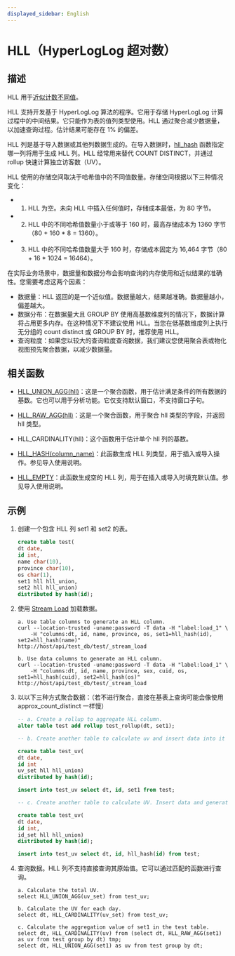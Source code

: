 ```yaml
---
displayed_sidebar: English
---
```


# HLL（HyperLogLog 超对数）

## 描述

HLL 用于[近似计数不同值](../../../using_starrocks/Using_HLL.md)。

HLL 支持开发基于 HyperLogLog 算法的程序。它用于存储 HyperLogLog 计算过程中的中间结果。它只能作为表的值列类型使用。HLL 通过聚合减少数据量，以加速查询过程。估计结果可能存在 1% 的偏差。

HLL 列是基于导入数据或其他列数据生成的。在导入数据时，[hll_hash](../../sql-functions/aggregate-functions/hll_hash.md) 函数指定哪一列将用于生成 HLL 列。HLL 经常用来替代 COUNT DISTINCT，并通过 rollup 快速计算独立访客数（UV）。

HLL 使用的存储空间取决于哈希值中的不同值数量。存储空间根据以下三种情况变化：

- 1. HLL 为空。未向 HLL 中插入任何值时，存储成本最低，为 80 字节。
- 2. HLL 中的不同哈希值数量小于或等于 160 时，最高存储成本为 1360 字节（80 + 160 * 8 = 1360）。
- 3. HLL 中的不同哈希值数量大于 160 时，存储成本固定为 16,464 字节（80 + 16 * 1024 = 16464）。

在实际业务场景中，数据量和数据分布会影响查询的内存使用和近似结果的准确性。您需要考虑这两个因素：

- 数据量：HLL 返回的是一个近似值。数据量越大，结果越准确。数据量越小，偏差越大。
- 数据分布：在数据量大且 GROUP BY 使用高基数维度列的情况下，数据计算将占用更多内存。在这种情况下不建议使用 HLL。当您在低基数维度列上执行无分组的 count distinct 或 GROUP BY 时，推荐使用 HLL。
- 查询粒度：如果您以较大的查询粒度查询数据，我们建议您使用聚合表或物化视图预先聚合数据，以减少数据量。

## 相关函数

- [HLL_UNION_AGG(hll)](../../sql-functions/aggregate-functions/hll_union_agg.md)：这是一个聚合函数，用于估计满足条件的所有数据的基数。它也可以用于分析功能。它仅支持默认窗口，不支持窗口子句。

- [HLL_RAW_AGG(hll)](../../sql-functions/aggregate-functions/hll_raw_agg.md)：这是一个聚合函数，用于聚合 hll 类型的字段，并返回 hll 类型。

- HLL_CARDINALITY(hll)：这个函数用于估计单个 hll 列的基数。

- [HLL_HASH(column_name)](../../sql-functions/aggregate-functions/hll_hash.md)：此函数生成 HLL 列类型，用于插入或导入操作。参见导入使用说明。

- [HLL_EMPTY](../../sql-functions/aggregate-functions/hll_empty.md)：此函数生成空的 HLL 列，用于在插入或导入时填充默认值。参见导入使用说明。

## 示例

1. 创建一个包含 HLL 列 set1 和 set2 的表。

   ```sql
   create table test(
   dt date,
   id int,
   name char(10),
   province char(10),
   os char(1),
   set1 hll hll_union,
   set2 hll hll_union)
   distributed by hash(id);
   ```

2. 使用 [Stream Load](../../../loading/StreamLoad.md) 加载数据。

   ```plain
   a. Use table columns to generate an HLL column.
   curl --location-trusted -uname:password -T data -H "label:load_1" \
       -H "columns:dt, id, name, province, os, set1=hll_hash(id), set2=hll_hash(name)"
   http://host/api/test_db/test/_stream_load
   
   b. Use data columns to generate an HLL column.
   curl --location-trusted -uname:password -T data -H "label:load_1" \
       -H "columns:dt, id, name, province, sex, cuid, os, set1=hll_hash(cuid), set2=hll_hash(os)"
   http://host/api/test_db/test/_stream_load
   ```

3. 以以下三种方式聚合数据：（若不进行聚合，直接在基表上查询可能会像使用 approx_count_distinct 一样慢）

   ```sql
   -- a. Create a rollup to aggregate HLL column.
   alter table test add rollup test_rollup(dt, set1);
   
   -- b. Create another table to calculate uv and insert data into it
   
   create table test_uv(
   dt date,
   id int
   uv_set hll hll_union)
   distributed by hash(id);
   
   insert into test_uv select dt, id, set1 from test;
   
   -- c. Create another table to calculate UV. Insert data and generate HLL column by testing other columns through hll_hash.
   
   create table test_uv(
   dt date,
   id int,
   id_set hll hll_union)
   distributed by hash(id);
   
   insert into test_uv select dt, id, hll_hash(id) from test;
   ```

4. 查询数据。HLL 列不支持直接查询其原始值。它可以通过匹配的函数进行查询。

   ```plain
   a. Calculate the total UV.
   select HLL_UNION_AGG(uv_set) from test_uv;
   
   b. Calculate the UV for each day.
   select dt, HLL_CARDINALITY(uv_set) from test_uv;
   
   c. Calculate the aggregation value of set1 in the test table.
   select dt, HLL_CARDINALITY(uv) from (select dt, HLL_RAW_AGG(set1) as uv from test group by dt) tmp;
   select dt, HLL_UNION_AGG(set1) as uv from test group by dt;
   ```
